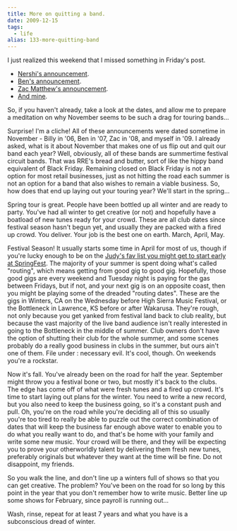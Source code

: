 ```yaml
---
title: More on quitting a band.
date: 2009-12-15
tags: 
  - life
alias: 133-more-quitting-band
---
```


I just realized this weekend that I missed something in Friday's post. 
* [Nershi's announcement](http://www.jambase.com/Articles/9417/BILL-NERSHI-LEAVING-SCI).
* [Ben's announcement](http://www.tealeafgreen.com/phpBB2/viewtopic.php?t=15721).
* [Zac Matthew's announcement](http://www.hotbutteredrum.net/index.php?option=com_content&task=view&id=2572&Itemid=174).
* [And mine](posts/and-i-bid-you-goodnight).

So, if you haven't already, take a look at the dates, and allow me to prepare a meditation on why November seems to be such a drag for touring bands...

Surprise! I'm a cliche! All of these announcements were dated sometime in November - Billy in '06, Ben in '07, Zac in '08, and myself in '09. I already asked, what is it about November that makes one of us flip out and quit our band each year? Well, obviously, all of these bands are summertime festival circuit bands. That was RRE's bread and butter, sort of like the hippy band equivalent of Black Friday. Remaining closed on Black Friday is not an option for most retail businesses, just as not hitting the road each summer is not an option for a band that also wishes to remain a viable business. So, how does that end up laying out your touring year? We'll start in the spring...

Spring tour is great. People have been bottled up all winter and are ready to party. You've had all winter to get creative (or not) and hopefully have a boatload of new tunes ready for your crowd. These are all club dates since festival season hasn't begun yet, and usually they are packed with a fired up crowd. You deliver. Your job is the best one on earth. March, April, May.

Festival Season! It usually starts some time in April for most of us, though if you're lucky enough to be on the [Judy's fav list you might get to start early at SpringFest](http://magmusic.com/). The majority of your summer is spent doing what's called "routing", which means getting from good gig to good gig. Hopefully, those good gigs are every weekend and Tuesday night is paying for the gas between Fridays, but if not, and your next gig is on an opposite coast, then you might be playing some of the dreaded "routing dates". These are the gigs in Winters, CA on the Wednesday before High Sierra Music Festival, or the Bottleneck in Lawrence, KS before or after Wakarusa. They're rough, not only because you get yanked from festival land back to club reality, but because the vast majority of the live band audience isn't really interested in going to the Bottleneck in the middle of summer. Club owners don't have the option of shutting their club for the whole summer, and some scenes probably do a really good business in clubs in the summer, but ours ain't one of them. File under : necessary evil. It's cool, though. On weekends you're a rockstar. 

Now it's fall. You've already been on the road for half the year. September might throw you a festival bone or two, but mostly it's back to the clubs. The edge has come off of what were fresh tunes and a fired up crowd. It's time to start laying out plans for the winter. You need to write a new record, but you also need to keep the business going, so it's a constant push and pull. Oh, you're on the road while you're deciding all of this so usually you're too tired to really be able to puzzle out the correct combination of dates that will keep the business far enough above water to enable you to do what you really want to do, and that's be home with your family and write some new music. Your crowd will be there, and they will be expecting you to prove your otherworldly talent by delivering them fresh new tunes, preferably originals but whatever they want at the time will be fine. Do not disappoint, my friends.

So you walk the line, and don't line up a winters full of shows so that you can get creative. The problem? You've been on the road for so long by this point in the year that you don't remember how to write music. Better line up some shows for February, since payroll is running out...

Wash, rinse, repeat for at least 7 years and what you have is a subconscious dread of winter.